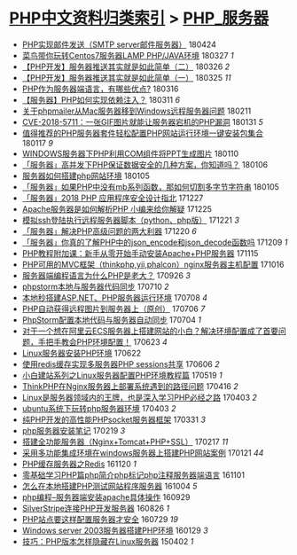 [PHP中文资料归类索引](../README.md) > [PHP_服务器](PHP_服务器.md)
====
- [PHP实现邮件发送（SMTP server邮件服务器）](http://jkwz.applinzi.com/ittc/7095441308930016272.html#PHP%E5%AE%9E%E7%8E%B0%E9%82%AE%E4%BB%B6%E5%8F%91%E9%80%81%EF%BC%88SMTP+server%E9%82%AE%E4%BB%B6%E6%9C%8D%E5%8A%A1%E5%99%A8%EF%BC%89) 180424  
- [菜鸟带你玩转Centos7服务器LAMP PHP/JAVA环境](http://jkwz.applinzi.com/ittc/7085091736026350598.html#%E8%8F%9C%E9%B8%9F%E5%B8%A6%E4%BD%A0%E7%8E%A9%E8%BD%ACCentos7%E6%9C%8D%E5%8A%A1%E5%99%A8LAMP+PHP%2FJAVA%E7%8E%AF%E5%A2%83) 180327 *1* 
- [【PHP开发】服务器推送其实就是如此简单（二）](http://jkwz.applinzi.com/ittc/7084468458232480775.html#%E3%80%90PHP%E5%BC%80%E5%8F%91%E3%80%91%E6%9C%8D%E5%8A%A1%E5%99%A8%E6%8E%A8%E9%80%81%E5%85%B6%E5%AE%9E%E5%B0%B1%E6%98%AF%E5%A6%82%E6%AD%A4%E7%AE%80%E5%8D%95%EF%BC%88%E4%BA%8C%EF%BC%89) 180326 *2* 
- [【PHP开发】服务器推送其实就是如此简单（一）](http://jkwz.applinzi.com/ittc/7084455468678513670.html#%E3%80%90PHP%E5%BC%80%E5%8F%91%E3%80%91%E6%9C%8D%E5%8A%A1%E5%99%A8%E6%8E%A8%E9%80%81%E5%85%B6%E5%AE%9E%E5%B0%B1%E6%98%AF%E5%A6%82%E6%AD%A4%E7%AE%80%E5%8D%95%EF%BC%88%E4%B8%80%EF%BC%89) 180325 *11* 
- [PHP作为服务器端语言，有哪些优点?](http://jkwz.applinzi.com/ittc/7081022407941030929.html#PHP%E4%BD%9C%E4%B8%BA%E6%9C%8D%E5%8A%A1%E5%99%A8%E7%AB%AF%E8%AF%AD%E8%A8%80%EF%BC%8C%E6%9C%89%E5%93%AA%E4%BA%9B%E4%BC%98%E7%82%B9%3F) 180316  
- [【服务器】PHP如何实现依赖注入？](http://jkwz.applinzi.com/ittc/7079193961732506641.html#%E3%80%90%E6%9C%8D%E5%8A%A1%E5%99%A8%E3%80%91PHP%E5%A6%82%E4%BD%95%E5%AE%9E%E7%8E%B0%E4%BE%9D%E8%B5%96%E6%B3%A8%E5%85%A5%EF%BC%9F) 180311 *6* 
- [关于phpmailer从Mac服务器移到Windows远程服务器问题](http://jkwz.applinzi.com/ittc/7068867292354315281.html#%E5%85%B3%E4%BA%8Ephpmailer%E4%BB%8EMac%E6%9C%8D%E5%8A%A1%E5%99%A8%E7%A7%BB%E5%88%B0Windows%E8%BF%9C%E7%A8%8B%E6%9C%8D%E5%8A%A1%E5%99%A8%E9%97%AE%E9%A2%98) 180211  
- [CVE-2018-5711：一张GIF图片就能让服务器宕机的PHP漏洞](http://jkwz.applinzi.com/ittc/7064729078555214859.html#CVE-2018-5711%EF%BC%9A%E4%B8%80%E5%BC%A0GIF%E5%9B%BE%E7%89%87%E5%B0%B1%E8%83%BD%E8%AE%A9%E6%9C%8D%E5%8A%A1%E5%99%A8%E5%AE%95%E6%9C%BA%E7%9A%84PHP%E6%BC%8F%E6%B4%9E) 180131 *5* 
- [值得推荐的PHP服务器套件轻松配置PHP网站运行环境一键安装包集合](http://jkwz.applinzi.com/ittc/7059631526709298192.html#%E5%80%BC%E5%BE%97%E6%8E%A8%E8%8D%90%E7%9A%84PHP%E6%9C%8D%E5%8A%A1%E5%99%A8%E5%A5%97%E4%BB%B6%E8%BD%BB%E6%9D%BE%E9%85%8D%E7%BD%AEPHP%E7%BD%91%E7%AB%99%E8%BF%90%E8%A1%8C%E7%8E%AF%E5%A2%83%E4%B8%80%E9%94%AE%E5%AE%89%E8%A3%85%E5%8C%85%E9%9B%86%E5%90%88) 180117 *9* 
- [WINDOWS服务器下PHP利用COM组件将PPT生成图片](http://jkwz.applinzi.com/ittc/7057076059311195146.html#WINDOWS%E6%9C%8D%E5%8A%A1%E5%99%A8%E4%B8%8BPHP%E5%88%A9%E7%94%A8COM%E7%BB%84%E4%BB%B6%E5%B0%86PPT%E7%94%9F%E6%88%90%E5%9B%BE%E7%89%87) 180110  
- [「服务器」高并发下PHP保证数据安全的几种方案，你知道吗？](http://jkwz.applinzi.com/ittc/7055491684324869131.html#%E3%80%8C%E6%9C%8D%E5%8A%A1%E5%99%A8%E3%80%8D%E9%AB%98%E5%B9%B6%E5%8F%91%E4%B8%8BPHP%E4%BF%9D%E8%AF%81%E6%95%B0%E6%8D%AE%E5%AE%89%E5%85%A8%E7%9A%84%E5%87%A0%E7%A7%8D%E6%96%B9%E6%A1%88%EF%BC%8C%E4%BD%A0%E7%9F%A5%E9%81%93%E5%90%97%EF%BC%9F) 180106  
- [服务器如何搭建php网站环境](http://jkwz.applinzi.com/ittc/7055243166939087889.html#%E6%9C%8D%E5%8A%A1%E5%99%A8%E5%A6%82%E4%BD%95%E6%90%AD%E5%BB%BAphp%E7%BD%91%E7%AB%99%E7%8E%AF%E5%A2%83) 180105  
- [「服务器」如果PHP中没有mb系列函数，那如何切割多字节字符串](http://jkwz.applinzi.com/ittc/7055081210135446545.html#%E3%80%8C%E6%9C%8D%E5%8A%A1%E5%99%A8%E3%80%8D%E5%A6%82%E6%9E%9CPHP%E4%B8%AD%E6%B2%A1%E6%9C%89mb%E7%B3%BB%E5%88%97%E5%87%BD%E6%95%B0%EF%BC%8C%E9%82%A3%E5%A6%82%E4%BD%95%E5%88%87%E5%89%B2%E5%A4%9A%E5%AD%97%E8%8A%82%E5%AD%97%E7%AC%A6%E4%B8%B2) 180105  
- [「服务器」2018 PHP 应用程序安全设计指北](http://jkwz.applinzi.com/ittc/7051683347439289361.html#%E3%80%8C%E6%9C%8D%E5%8A%A1%E5%99%A8%E3%80%8D2018+PHP+%E5%BA%94%E7%94%A8%E7%A8%8B%E5%BA%8F%E5%AE%89%E5%85%A8%E8%AE%BE%E8%AE%A1%E6%8C%87%E5%8C%97) 171227  
- [Apache服务器是如何解析PHP 小编来给你解疑](http://jkwz.applinzi.com/ittc/7051156547378349073.html#Apache%E6%9C%8D%E5%8A%A1%E5%99%A8%E6%98%AF%E5%A6%82%E4%BD%95%E8%A7%A3%E6%9E%90PHP+%E5%B0%8F%E7%BC%96%E6%9D%A5%E7%BB%99%E4%BD%A0%E8%A7%A3%E7%96%91) 171225  
- [模拟ssh登陆执行远程服务器脚本（python、php版）](http://jkwz.applinzi.com/ittc/7049465857602749456.html#%E6%A8%A1%E6%8B%9Fssh%E7%99%BB%E9%99%86%E6%89%A7%E8%A1%8C%E8%BF%9C%E7%A8%8B%E6%9C%8D%E5%8A%A1%E5%99%A8%E8%84%9A%E6%9C%AC%EF%BC%88python%E3%80%81php%E7%89%88%EF%BC%89) 171221 *3* 
- [「服务器」解决PHP高级问题的两大利器](http://jkwz.applinzi.com/ittc/7048899740266136593.html#%E3%80%8C%E6%9C%8D%E5%8A%A1%E5%99%A8%E3%80%8D%E8%A7%A3%E5%86%B3PHP%E9%AB%98%E7%BA%A7%E9%97%AE%E9%A2%98%E7%9A%84%E4%B8%A4%E5%A4%A7%E5%88%A9%E5%99%A8) 171220 *6* 
- [「服务器」你真的了解PHP中的json_encode和json_decode函数吗](http://jkwz.applinzi.com/ittc/7044838333413327889.html#%E3%80%8C%E6%9C%8D%E5%8A%A1%E5%99%A8%E3%80%8D%E4%BD%A0%E7%9C%9F%E7%9A%84%E4%BA%86%E8%A7%A3PHP%E4%B8%AD%E7%9A%84json_encode%E5%92%8Cjson_decode%E5%87%BD%E6%95%B0%E5%90%97) 171209 *1* 
- [PHP教程附加课：新手从零开始手动安装Apache+PHP服务器](http://jkwz.applinzi.com/ittc/7035827591045448721.html#PHP%E6%95%99%E7%A8%8B%E9%99%84%E5%8A%A0%E8%AF%BE%EF%BC%9A%E6%96%B0%E6%89%8B%E4%BB%8E%E9%9B%B6%E5%BC%80%E5%A7%8B%E6%89%8B%E5%8A%A8%E5%AE%89%E8%A3%85Apache%2BPHP%E6%9C%8D%E5%8A%A1%E5%99%A8) 171115  
- [PHP可用的MVC框架（thinkphp,yii,phalcon）nginx服务器主机配置](http://jkwz.applinzi.com/ittc/7025080338634769424.html#PHP%E5%8F%AF%E7%94%A8%E7%9A%84MVC%E6%A1%86%E6%9E%B6%EF%BC%88thinkphp%2Cyii%2Cphalcon%EF%BC%89nginx%E6%9C%8D%E5%8A%A1%E5%99%A8%E4%B8%BB%E6%9C%BA%E9%85%8D%E7%BD%AE) 171016  
- [服务器端编程语言为什么PHP是老大？](http://jkwz.applinzi.com/ittc/7017568978086659088.html#%E6%9C%8D%E5%8A%A1%E5%99%A8%E7%AB%AF%E7%BC%96%E7%A8%8B%E8%AF%AD%E8%A8%80%E4%B8%BA%E4%BB%80%E4%B9%88PHP%E6%98%AF%E8%80%81%E5%A4%A7%EF%BC%9F) 170926 *3* 
- [phpstorm本地与服务器代码同步](http://jkwz.applinzi.com/ittc/6988607018972480516.html#phpstorm%E6%9C%AC%E5%9C%B0%E4%B8%8E%E6%9C%8D%E5%8A%A1%E5%99%A8%E4%BB%A3%E7%A0%81%E5%90%8C%E6%AD%A5) 170710 *2* 
- [本地秒搭建ASP.NET、PHP服务器运行环境](http://jkwz.applinzi.com/ittc/6987932474179847173.html#%E6%9C%AC%E5%9C%B0%E7%A7%92%E6%90%AD%E5%BB%BAASP.NET%E3%80%81PHP%E6%9C%8D%E5%8A%A1%E5%99%A8%E8%BF%90%E8%A1%8C%E7%8E%AF%E5%A2%83) 170708 *4* 
- [PHP自动获得远程图片到服务器上（原创）](http://jkwz.applinzi.com/ittc/6987219283271484421.html#PHP%E8%87%AA%E5%8A%A8%E8%8E%B7%E5%BE%97%E8%BF%9C%E7%A8%8B%E5%9B%BE%E7%89%87%E5%88%B0%E6%9C%8D%E5%8A%A1%E5%99%A8%E4%B8%8A%EF%BC%88%E5%8E%9F%E5%88%9B%EF%BC%89) 170706 *7* 
- [PhpStorm配置本地代码与服务器自动同步](http://jkwz.applinzi.com/ittc/6986403205117117444.html#PhpStorm%E9%85%8D%E7%BD%AE%E6%9C%AC%E5%9C%B0%E4%BB%A3%E7%A0%81%E4%B8%8E%E6%9C%8D%E5%8A%A1%E5%99%A8%E8%87%AA%E5%8A%A8%E5%90%8C%E6%AD%A5) 170704 *1* 
- [对于一个想在阿里云ECS服务器上搭建网站的小白？解决环境配置成了首要问题，手把手教会PHP环境配置！](http://jkwz.applinzi.com/ittc/6982401408757138436.html#%E5%AF%B9%E4%BA%8E%E4%B8%80%E4%B8%AA%E6%83%B3%E5%9C%A8%E9%98%BF%E9%87%8C%E4%BA%91ECS%E6%9C%8D%E5%8A%A1%E5%99%A8%E4%B8%8A%E6%90%AD%E5%BB%BA%E7%BD%91%E7%AB%99%E7%9A%84%E5%B0%8F%E7%99%BD%EF%BC%9F%E8%A7%A3%E5%86%B3%E7%8E%AF%E5%A2%83%E9%85%8D%E7%BD%AE%E6%88%90%E4%BA%86%E9%A6%96%E8%A6%81%E9%97%AE%E9%A2%98%EF%BC%8C%E6%89%8B%E6%8A%8A%E6%89%8B%E6%95%99%E4%BC%9APHP%E7%8E%AF%E5%A2%83%E9%85%8D%E7%BD%AE%EF%BC%81) 170623 *4* 
- [Linux服务器安装PHP环境](http://jkwz.applinzi.com/ittc/6981997191785612293.html#Linux%E6%9C%8D%E5%8A%A1%E5%99%A8%E5%AE%89%E8%A3%85PHP%E7%8E%AF%E5%A2%83) 170622  
- [使用redis缓存实现多服务器PHP sessions共享](http://jkwz.applinzi.com/ittc/6976063497124185092.html#%E4%BD%BF%E7%94%A8redis%E7%BC%93%E5%AD%98%E5%AE%9E%E7%8E%B0%E5%A4%9A%E6%9C%8D%E5%8A%A1%E5%99%A8PHP+sessions%E5%85%B1%E4%BA%AB) 170606 *2* 
- [小白建站系列之Linux服务器配置PHP环境教程篇](http://jkwz.applinzi.com/ittc/6969390017041400837.html#%E5%B0%8F%E7%99%BD%E5%BB%BA%E7%AB%99%E7%B3%BB%E5%88%97%E4%B9%8BLinux%E6%9C%8D%E5%8A%A1%E5%99%A8%E9%85%8D%E7%BD%AEPHP%E7%8E%AF%E5%A2%83%E6%95%99%E7%A8%8B%E7%AF%87) 170519 *1* 
- [ThinkPHP在Nginx服务器上部署系统遇到的路径问题](http://jkwz.applinzi.com/ittc/6957131836055618565.html#ThinkPHP%E5%9C%A8Nginx%E6%9C%8D%E5%8A%A1%E5%99%A8%E4%B8%8A%E9%83%A8%E7%BD%B2%E7%B3%BB%E7%BB%9F%E9%81%87%E5%88%B0%E7%9A%84%E8%B7%AF%E5%BE%84%E9%97%AE%E9%A2%98) 170416 *2* 
- [Linux是服务器领域内的王牌，也是深入学习PHP必经之路](http://jkwz.applinzi.com/ittc/6952308013384860676.html#Linux%E6%98%AF%E6%9C%8D%E5%8A%A1%E5%99%A8%E9%A2%86%E5%9F%9F%E5%86%85%E7%9A%84%E7%8E%8B%E7%89%8C%EF%BC%8C%E4%B9%9F%E6%98%AF%E6%B7%B1%E5%85%A5%E5%AD%A6%E4%B9%A0PHP%E5%BF%85%E7%BB%8F%E4%B9%8B%E8%B7%AF) 170403 *2* 
- [ubuntu系统下玩转php服务器环境](http://jkwz.applinzi.com/ittc/6952302695997244420.html#ubuntu%E7%B3%BB%E7%BB%9F%E4%B8%8B%E7%8E%A9%E8%BD%ACphp%E6%9C%8D%E5%8A%A1%E5%99%A8%E7%8E%AF%E5%A2%83) 170403 *2* 
- [纯PHP开发的高性能PHPsocket服务器框架](http://jkwz.applinzi.com/ittc/6951276707683238916.html#%E7%BA%AFPHP%E5%BC%80%E5%8F%91%E7%9A%84%E9%AB%98%E6%80%A7%E8%83%BDPHPsocket%E6%9C%8D%E5%8A%A1%E5%99%A8%E6%A1%86%E6%9E%B6) 170331 *3* 
- [php服务器安装笔记](http://jkwz.applinzi.com/ittc/6936316327513031685.html#php%E6%9C%8D%E5%8A%A1%E5%99%A8%E5%AE%89%E8%A3%85%E7%AC%94%E8%AE%B0) 170219 *3* 
- [搭建全功能服务器（Nginx+Tomcat+PHP+SSL）](http://jkwz.applinzi.com/ittc/6935374853942281220.html#%E6%90%AD%E5%BB%BA%E5%85%A8%E5%8A%9F%E8%83%BD%E6%9C%8D%E5%8A%A1%E5%99%A8%EF%BC%88Nginx%2BTomcat%2BPHP%2BSSL%EF%BC%89) 170217 *11* 
- [采用多功能集成环境在windows服务器上搭建PHP网站案例](http://jkwz.applinzi.com/ittc/6925646781940761604.html#%E9%87%87%E7%94%A8%E5%A4%9A%E5%8A%9F%E8%83%BD%E9%9B%86%E6%88%90%E7%8E%AF%E5%A2%83%E5%9C%A8windows%E6%9C%8D%E5%8A%A1%E5%99%A8%E4%B8%8A%E6%90%AD%E5%BB%BAPHP%E7%BD%91%E7%AB%99%E6%A1%88%E4%BE%8B) 170121 *44* 
- [PHP缓存服务器之Redis](http://jkwz.applinzi.com/ittc/6902728568450057221.html#PHP%E7%BC%93%E5%AD%98%E6%9C%8D%E5%8A%A1%E5%99%A8%E4%B9%8BRedis) 161120 *1* 
- [零基础学习PHP篇php简介php标记php注释服务器端语言](http://jkwz.applinzi.com/ittc/6895455200290014212.html#%E9%9B%B6%E5%9F%BA%E7%A1%80%E5%AD%A6%E4%B9%A0PHP%E7%AF%87php%E7%AE%80%E4%BB%8Bphp%E6%A0%87%E8%AE%B0php%E6%B3%A8%E9%87%8A%E6%9C%8D%E5%8A%A1%E5%99%A8%E7%AB%AF%E8%AF%AD%E8%A8%80) 161101  
- [怎么在本地搭建PHP测试网站程序服务器](http://jkwz.applinzi.com/ittc/6885086747360232452.html#%E6%80%8E%E4%B9%88%E5%9C%A8%E6%9C%AC%E5%9C%B0%E6%90%AD%E5%BB%BAPHP%E6%B5%8B%E8%AF%95%E7%BD%91%E7%AB%99%E7%A8%8B%E5%BA%8F%E6%9C%8D%E5%8A%A1%E5%99%A8) 161004 *5* 
- [php编程–服务器端安装apache具体操作](http://jkwz.applinzi.com/ittc/6883249434741195780.html#php%E7%BC%96%E7%A8%8B%E2%80%93%E6%9C%8D%E5%8A%A1%E5%99%A8%E7%AB%AF%E5%AE%89%E8%A3%85apache%E5%85%B7%E4%BD%93%E6%93%8D%E4%BD%9C) 160929  
- [SilverStripe连接PHP开发服务器](http://jkwz.applinzi.com/ittc/6870329359050736645.html#SilverStripe%E8%BF%9E%E6%8E%A5PHP%E5%BC%80%E5%8F%91%E6%9C%8D%E5%8A%A1%E5%99%A8) 160826 *1* 
- [PHP站点要这样配置服务器才安全](http://jkwz.applinzi.com/ittc/6860219521398473732.html#PHP%E7%AB%99%E7%82%B9%E8%A6%81%E8%BF%99%E6%A0%B7%E9%85%8D%E7%BD%AE%E6%9C%8D%E5%8A%A1%E5%99%A8%E6%89%8D%E5%AE%89%E5%85%A8) 160729 *19* 
- [Windows server 2003服务器搭建PHP环境](http://jkwz.applinzi.com/ittc/6792678296735187972.html#Windows+server+2003%E6%9C%8D%E5%8A%A1%E5%99%A8%E6%90%AD%E5%BB%BAPHP%E7%8E%AF%E5%A2%83) 160129 *3* 
- [技巧：PHP版本怎样隐藏在Linux服务器](http://jkwz.applinzi.com/ittc/547650611397852654.html#%E6%8A%80%E5%B7%A7%EF%BC%9APHP%E7%89%88%E6%9C%AC%E6%80%8E%E6%A0%B7%E9%9A%90%E8%97%8F%E5%9C%A8Linux%E6%9C%8D%E5%8A%A1%E5%99%A8) 150402 *1* 
